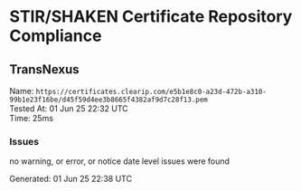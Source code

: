 # STIR/SHAKEN Certificate Repository Compliance

## TransNexus

Name: `https://certificates.clearip.com/e5b1e8c0-a23d-472b-a310-99b1e23f16be/d45f59d4ee3b8665f4382af9d7c28f13.pem`\
Tested At: 01 Jun 25 22:32 UTC\
Time: 25ms

### Issues

no warning, or error, or notice date level issues were found

Generated: 01 Jun 25 22:38 UTC